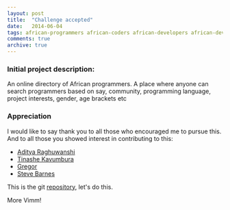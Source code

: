 ```yaml
---
layout: post
title:  "Challenge accepted"
date:   2014-06-04
tags: african-programmers african-coders african-developers african-devs african-codewriters
comments: true
archive: true
---
```


### Initial project description:

An online directory of African programmers. A place where anyone can search programmers based on say, community, programming language, project interests, gender, age brackets etc

### Appreciation
I would like to say thank you to all those who encouraged me to pursue this. And to all those you showed interest in contributing to this:

+ [Aditya Raghuwanshi](https://twitter.com/royalgoombah)
+ [Tinashe Kavumbura](https://twitter.com/tinashekav)
+ [Gregor](https://twitter.com/gr2m)
+ [Steve Barnes](https://twitter.com/SBarnesjr)

This is the git [repository](https://github.com/nadjetey/afridevcmty), let's do this.

More Vimm!